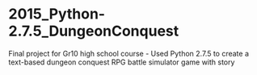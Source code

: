 # 2015_Python-2.7.5_DungeonConquest
Final project for Gr10 high school course - Used Python 2.7.5 to create a text-based dungeon conquest RPG battle simulator game with story
